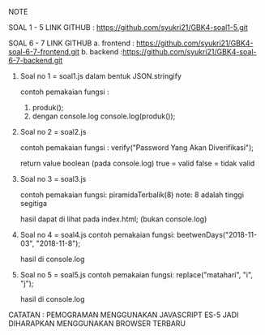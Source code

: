 NOTE 

SOAL 1 - 5 LINK GITHUB : https://github.com/syukri21/GBK4-soal1-5.git

SOAL 6 - 7 LINK GITHUB
   a. frontend : https://github.com/syukri21/GBK4-soal-6-7-frontend.git
  b. backend :https://github.com/syukri21/GBK4-soal-6-7-backend.git

1. Soal no 1 = soal1.js dalam bentuk JSON.stringify

   contoh pemakaian fungsi :

   1. produk();
   2. dengan console.log console.log(produk());

2. Soal no 2 = soal2.js

   contoh pemakaian fungsi :
   verify("Password Yang Akan Diverifikasi");

   return value boolean (pada console.log)
   true = valid
   false = tidak valid

3. Soal no 3 = soal3.js

   contoh pemakaian fungsi:
   piramidaTerbalik(8) note: 8 adalah tinggi segitiga

   hasil dapat di lihat pada index.html; (bukan console.log)

4. Soal no 4 = soal4.js
   contoh pemakaian fungsi:
   beetwenDays("2018-11-03", "2018-11-8");

   hasil di console.log

5. Soal no 5 = soal5.js
   contoh pemakaian fungsi:
   replace("matahari", "i", "j");

   hasil di console.log

CATATAN : PEMOGRAMAN MENGGUNAKAN JAVASCRIPT ES-5 JADI DIHARAPKAN MENGGUNAKAN BROWSER TERBARU
